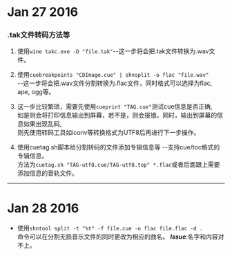# **Jan 27 2016**

### **.tak文件转码方法等**

1.  使用`wine takc.exe -D "file.tak"`--这一步将会把.tak文件转换为.wav文件。


2.  使用`cuebreakpoints "CDImage.cue" | shnsplit -o flac "file.wav"`  
	--这一步将会把.wav文件分割转换为.flac文件，同时格式可以选择为flac, ape, ogg等。


3.  这一步比较繁琐，需要先使用`cueprint "TAG.cue"`测试cue信息是否正确,  
	如是则会将打印信息输出到屏幕，若不是，则会报错。同时，输出到屏幕的信息如果出现乱码,  
	则先使用转码工具如iconv等转换格式为UTF8后再进行下一步操作。

4.  使用cuetag.sh脚本给分割转码的文件添加专辑信息等   --支持cue/toc格式的专辑信息。  
	方法为`cuetag.sh "TAG-utf8.cue/TAG-utf8.top" *.flac`或者后面跟上需要添加信息的音轨文件。

***

# **Jan 28 2016**
*  使用`shntool split -t "%t" -f file.cue -o flac file.flac -d .`  
	命令可以在分割无损音乐文件的同时更改为相应的曲名。
***Issue***:名字和内容对不上。